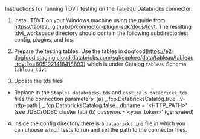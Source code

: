Instructions for running TDVT testing on the Tableau Databricks connector:

1. Install TDVT on your Windows machine using the guide from https://tableau.github.io/connector-plugin-sdk/docs/tdvt. The resulting tdvt_workspace directory should contain the following subdirectories: config, plugins, and tds.

2. Prepare the testing tables.
Use the tables in dogfood(https://e2-dogfood.staging.cloud.databricks.com/sql/explore/data/tableau/tableau_tdvt?o=6051921418418893) which is under Catalog `tableau` Schema `tableau_tdvt`

3. Update the tds files
- Replace in the `Staples.databricks.tds` and `cast_cals.databricks.tds` files the connection parameters: 
   (a) _.fcp.DatabricksCatalog.true...v-http-path | _.fcp.DatabricksCatalog.false...dbname   = '<HTTP_PATH>' (see JDBC/ODBC cluster tab)
   (b) password='<your_token>' (generated)

4. Inside the config directory there is a `databricks.ini` file in which you can choose which tests to run and set the path to the connector files.

